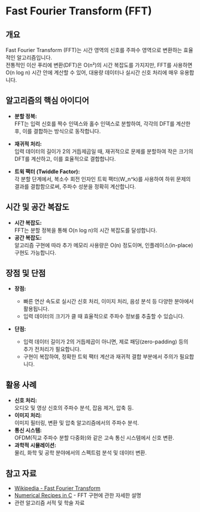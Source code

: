 # Fast Fourier Transform (FFT)

## 개요
Fast Fourier Transform (FFT)는 시간 영역의 신호를 주파수 영역으로 변환하는 효율적인 알고리즘입니다.  
전통적인 이산 푸리에 변환(DFT)은 O(n²)의 시간 복잡도를 가지지만, FFT를 사용하면 O(n log n) 시간 안에 계산할 수 있어, 대용량 데이터나 실시간 신호 처리에 매우 유용합니다.

## 알고리즘의 핵심 아이디어
- **분할 정복:**  
  FFT는 입력 신호를 짝수 인덱스와 홀수 인덱스로 분할하여, 각각의 DFT를 계산한 후, 이를 결합하는 방식으로 동작합니다.
  
- **재귀적 처리:**  
  입력 데이터의 길이가 2의 거듭제곱일 때, 재귀적으로 문제를 분할하여 작은 크기의 DFT를 계산하고, 이를 효율적으로 결합합니다.
  
- **트윅 팩터 (Twiddle Factor):**  
  각 분할 단계에서, 복소수 회전 인자인 트윅 팩터(W_n^k)를 사용하여 하위 문제의 결과를 결합함으로써, 주파수 성분을 정확히 계산합니다.

## 시간 및 공간 복잡도
- **시간 복잡도:**  
  FFT는 분할 정복을 통해 O(n log n)의 시간 복잡도를 달성합니다.
- **공간 복잡도:**  
  알고리즘 구현에 따라 추가 메모리 사용량은 O(n) 정도이며, 인플레이스(in-place) 구현도 가능합니다.

## 장점 및 단점
- **장점:**  
  - 빠른 연산 속도로 실시간 신호 처리, 이미지 처리, 음성 분석 등 다양한 분야에서 활용됩니다.
  - 입력 데이터의 크기가 클 때 효율적으로 주파수 정보를 추출할 수 있습니다.
  
- **단점:**  
  - 입력 데이터 길이가 2의 거듭제곱이 아니면, 제로 패딩(zero-padding) 등의 추가 전처리가 필요합니다.
  - 구현이 복잡하여, 정확한 트윅 팩터 계산과 재귀적 결합 부분에서 주의가 필요합니다.

## 활용 사례
- **신호 처리:**  
  오디오 및 영상 신호의 주파수 분석, 잡음 제거, 압축 등.
- **이미지 처리:**  
  이미지 필터링, 변환 및 압축 알고리즘에서의 주파수 분석.
- **통신 시스템:**  
  OFDM(직교 주파수 분할 다중화)와 같은 고속 통신 시스템에서 신호 변환.
- **과학적 시뮬레이션:**  
  물리, 화학 및 공학 분야에서의 스펙트럼 분석 및 데이터 변환.

## 참고 자료
- [Wikipedia - Fast Fourier Transform](https://en.wikipedia.org/wiki/Fast_Fourier_transform)
- [Numerical Recipes in C](https://www.nr.com/) - FFT 구현에 관한 자세한 설명
- 관련 알고리즘 서적 및 학술 자료